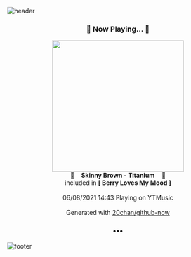 ![header](https://capsule-render.vercel.app/api?type=wave&height=170&section=header&text=Hi.%20I'm%20SHIFT&fontColor=090707&fontAlignX=45&fontAlignY=65&fontSize=100)

<h3 align="center">🎵 Now Playing... 🎵</h3>
<p align="center">
  <a href="https://music.youtube.com/watch?v=rzVXbeWuzR8">
    <img width="300" src="https://lh3.googleusercontent.com/REfkRZ_IlxP0N0qqL0bmYeKY6nwsgYbAlAbnvE7JQCa_SFjQaM44OC_3hCo2xYWw-LB2rBsRGd-z1D2S">
  </a>
  <br>
  🎵&nbsp&nbsp&nbsp <b>Skinny Brown - Titanium</b> &nbsp&nbsp&nbsp🎵
  <br>
  included in <b>[ Berry Loves My Mood ]</b>
  
  <br />
  <br />
  06/08/2021 14:43 Playing on YTMusic
  <br />
  <br />
  Generated with <a href="https://github.com/20chan/github-now">20chan/github-now</a>
</p>

<h3 align="center">•••</h3>

![footer](https://capsule-render.vercel.app/api?type=wave&height=150&section=footer)
